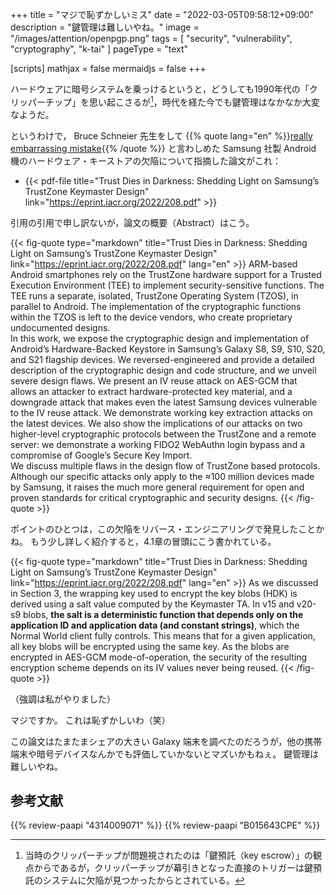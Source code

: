 +++
title = "マジで恥ずかしいミス"
date =  "2022-03-05T09:58:12+09:00"
description = "鍵管理は難しいやね。"
image = "/images/attention/openpgp.png"
tags = [ "security", "vulnerability", "cryptography", "k-tai" ]
pageType = "text"

[scripts]
  mathjax = false
  mermaidjs = false
+++

ハードウェアに暗号システムを乗っけるというと，どうしても1990年代の「クリッパーチップ」を思い起こさるが[^cc]，時代を経た今でも鍵管理はなかなか大変なようだ。

[^cc]: 当時のクリッパーチップが問題視されたのは「鍵預託（key escrow）」の観点からであるが，クリッパーチップが幕引きとなった直接のトリガーは鍵預託のシステムに欠陥が見つかったからとされている。

というわけで， Bruce Schneier 先生をして {{% quote lang="en" %}}[really embarrassing mistake](https://www.schneier.com/blog/archives/2022/03/samsung-encryption-flaw.html "Samsung Encryption Flaw - Schneier on Security"){{% /quote %}} と言わしめた Samsung 社製 Android 機のハードウェア・キーストアの欠陥について指摘した論文がこれ：

- {{< pdf-file title="Trust Dies in Darkness: Shedding Light on Samsung’s TrustZone Keymaster Design" link="https://eprint.iacr.org/2022/208.pdf" >}}

引用の引用で申し訳ないが，論文の概要（Abstract）はこう。

{{< fig-quote type="markdown" title="Trust Dies in Darkness: Shedding Light on Samsung’s TrustZone Keymaster Design" link="https://eprint.iacr.org/2022/208.pdf" lang="en" >}}
ARM-based Android smartphones rely on the TrustZone hardware support for a Trusted Execution Environment (TEE) to implement security-sensitive functions. The TEE runs a separate, isolated, TrustZone Operating System (TZOS), in parallel to Android. The implementation of the cryptographic functions within the TZOS is left to the device vendors, who create proprietary undocumented designs.<br>
In this work, we expose the cryptographic design and implementation of Android’s Hardware-Backed Keystore in Samsung’s Galaxy S8, S9, S10, S20, and S21 flagship devices. We reversed-engineered and provide a detailed description of the cryptographic design and code structure, and we unveil severe design flaws. We present an IV reuse attack on AES-GCM that allows an attacker to extract hardware-protected key material, and a downgrade attack that makes even the latest Samsung devices vulnerable to the IV reuse attack. We demonstrate working key extraction attacks on the latest devices. We also show the implications of our attacks on two higher-level cryptographic protocols between the TrustZone and a remote server: we demonstrate a working FIDO2 WebAuthn login bypass and a compromise of Google’s Secure Key Import.<br>
We discuss multiple flaws in the design flow of TrustZone based protocols. Although our specific attacks only apply to the ≈100 million devices made by Samsung, it raises the much more general requirement for open and proven standards for critical cryptographic and security designs.
{{< /fig-quote >}}

ポイントのひとつは，この欠陥をリバース・エンジニアリングで発見したことかね。
もう少し詳しく紹介すると，4.1章の冒頭にこう書かれている。

{{< fig-quote type="markdown" title="Trust Dies in Darkness: Shedding Light on Samsung’s TrustZone Keymaster Design" link="https://eprint.iacr.org/2022/208.pdf" lang="en" >}}
As we discussed in Section 3, the wrapping key used to encrypt the key blobs (HDK) is derived using a salt value computed by the Keymaster TA. In v15 and v20-s9 blobs, **the salt is a deterministic function that depends only on the application ID and application data (and constant strings)**, which the Normal World client fully controls. This means that for a given application, all key blobs will be encrypted using the same key. As the blobs are encrypted in AES-GCM mode-of-operation, the security of the resulting encryption scheme depends on its IV values never being reused.
{{< /fig-quote >}}

（強調は私がやりました）

マジですか。
これは恥ずかしいわ（笑）

この論文はたまたまシェアの大きい Galaxy 端末を調べたのだろうが，他の携帯端末や暗号デバイスなんかでも評価していかないとマズいかもねぇ。
鍵管理は難しいやね。

## 参考文献

{{% review-paapi "4314009071" %}} <!-- 暗号化 プライバシーを救った反乱者たち -->
{{% review-paapi "B015643CPE" %}} <!-- 暗号技術入門 第3版 -->
